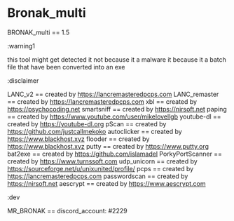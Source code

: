 # Bronak_multi
BRONAK_multi == 1.5

:warning1

this tool might get detected it not because it a malware
it because it a batch file that have been converted into an exe

:disclaimer

LANC_v2 == created by https://lancremasteredpcps.com
LANC_remaster == created by https://lancremasteredpcps.com
xbl == created by https://psychocoding.net
smartsniff == created by https://nirsoft.net
paping == created by https://www.youtube.com/user/mikelovellgb
youtube-dl == created by https://youtube-dl.org
pScan == created by https://github.com/justcallmekoko
autoclicker == created by https://www.blackhost.xyz
flooder == created by https://www.blackhost.xyz
putty == created by https://www.putty.org
bat2exe == created by https://github.com/islamadel
PorkyPortScanner == created by https://www.turnssoft.com
udp_unicorn == created by https://sourceforge.net/u/unixunited/profile/
pcps == created by https://lancremasteredpcps.com
passwordscan == created by https://nirsoft.net
aescrypt == created by https://www.aescrypt.com

:dev

MR_BRONAK == discord_account: #2229
